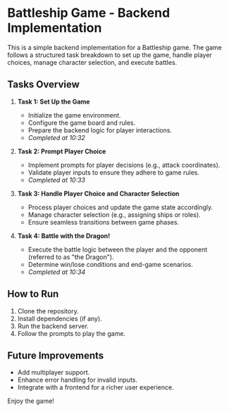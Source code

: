 # Battleship Game - Backend Implementation

This is a simple backend implementation for a Battleship game. The game follows a structured task breakdown to set up the game, handle player choices, manage character selection, and execute battles.

## Tasks Overview

1. **Task 1: Set Up the Game**  
   - Initialize the game environment.  
   - Configure the game board and rules.  
   - Prepare the backend logic for player interactions.  
   - *Completed at 10:32*  

2. **Task 2: Prompt Player Choice**  
   - Implement prompts for player decisions (e.g., attack coordinates).  
   - Validate player inputs to ensure they adhere to game rules.  
   - *Completed at 10:33*  

3. **Task 3: Handle Player Choice and Character Selection**  
   - Process player choices and update the game state accordingly.  
   - Manage character selection (e.g., assigning ships or roles).  
   - Ensure seamless transitions between game phases.  

4. **Task 4: Battle with the Dragon!**  
   - Execute the battle logic between the player and the opponent (referred to as "the Dragon").  
   - Determine win/lose conditions and end-game scenarios.  
   - *Completed at 10:34*  

## How to Run

1. Clone the repository.  
2. Install dependencies (if any).  
3. Run the backend server.  
4. Follow the prompts to play the game.  

## Future Improvements

- Add multiplayer support.  
- Enhance error handling for invalid inputs.  
- Integrate with a frontend for a richer user experience.  

Enjoy the game!  